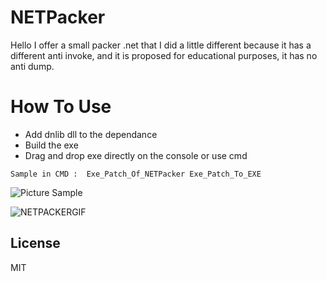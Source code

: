 <h1 class="code-line" data-line-start=0 data-line-end=1 ><a id="NETPacker_0"></a>NETPacker</h1>
<p class="has-line-data" data-line-start="2" data-line-end="3">Hello I offer a small packer .net that I did a little different because it has a different anti invoke, and it is proposed for educational purposes, it has no anti dump.</p>
<h1 class="code-line" data-line-start=5 data-line-end=6 ><a id="How_To_Use_5"></a>How To Use</h1>
<ul>
<li class="has-line-data" data-line-start="7" data-line-end="8">Add dnlib dll to the dependance</li>
<li class="has-line-data" data-line-start="8" data-line-end="9">Build the exe</li>
<li class="has-line-data" data-line-start="10" data-line-end="12">Drag and drop exe directly on the console or use cmd</li>
</ul>
<pre><code class="has-line-data" data-line-start="13" data-line-end="15">Sample in CMD :  Exe_Patch_Of_NETPacker Exe_Patch_To_EXE
</code></pre>
<p class="has-line-data" data-line-start="15" data-line-end="17"><img src="https://zupimages.net/up/20/21/d2ha.png" alt="Picture Sample"><br>
<p><img src="https://netshields.fr/Giff/netpack.gif" alt="NETPACKERGIF"></p>
<h2 class="code-line" data-line-start=18 data-line-end=20 ><a id="License_18"></a>License</h2>
<p class="has-line-data" data-line-start="21" data-line-end="22">MIT</p>
